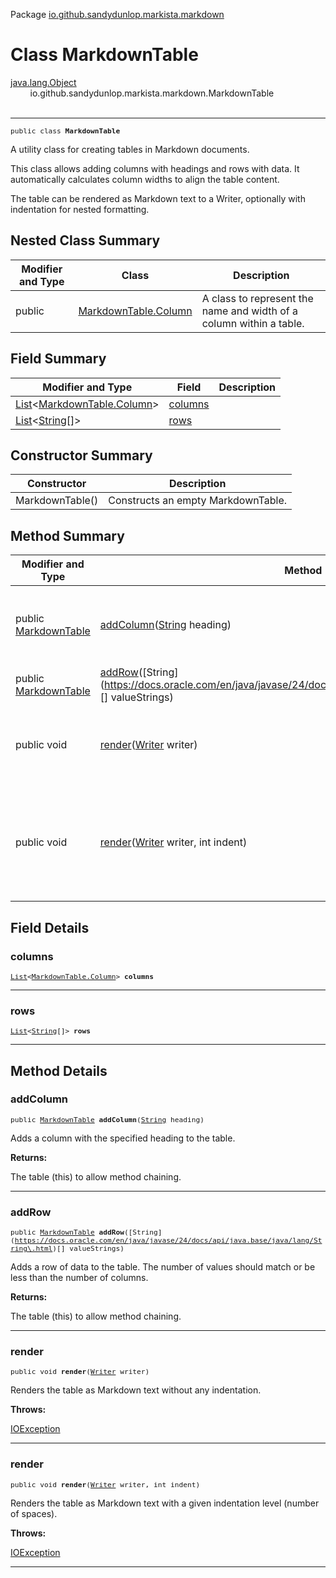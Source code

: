 Package [io.github.sandydunlop.markista.markdown](index.md)

# Class MarkdownTable
[java.lang.Object](https://docs.oracle.com/en/java/javase/24/docs/api/java.base/java/lang/Object.html)<br/>
        io.github.sandydunlop.markista.markdown.MarkdownTable<br/>
<br/>

----

<span style="font-family: monospace; font-size: 80%;">public class __MarkdownTable__</span>

A utility class for creating tables in Markdown documents.

This class allows adding columns with headings and rows with data.
It automatically calculates column widths to align the table content.

The table can be rendered as Markdown text to a Writer, optionally with indentation for nested formatting.


## Nested Class Summary

| Modifier and Type | Class                                           | Description                                                         |
|-------------------|-------------------------------------------------|---------------------------------------------------------------------|
| public            | [MarkdownTable.Column](MarkdownTable.Column.md) | A class to represent the name and width of a column within a table. |



## Field Summary

| Modifier and Type                                                                                                                                                                        | Field               | Description |
|------------------------------------------------------------------------------------------------------------------------------------------------------------------------------------------|---------------------|-------------|
| [List](https://docs.oracle.com/en/java/javase/24/docs/api/java.base/java/util/List.html)<[MarkdownTable.Column](MarkdownTable.Column.md)>                                                | [columns](#columns) |             |
| [List](https://docs.oracle.com/en/java/javase/24/docs/api/java.base/java/util/List.html)<[String](https://docs.oracle.com/en/java/javase/24/docs/api/java.base/java/lang/String.html)[]> | [rows](#rows)       |             |



## Constructor Summary

| Constructor     | Description                        |
|-----------------|------------------------------------|
| MarkdownTable() | Constructs an empty MarkdownTable. |



## Method Summary

| Modifier and Type                        | Method                                                                                                                           | Description                                                                           |
|------------------------------------------|----------------------------------------------------------------------------------------------------------------------------------|---------------------------------------------------------------------------------------|
| public [MarkdownTable](MarkdownTable.md) | [addColumn](#addcolumn)([String](https://docs.oracle.com/en/java/javase/24/docs/api/java.base/java/lang/String.html) heading)    | Adds a column with the specified heading to the table.                                |
| public [MarkdownTable](MarkdownTable.md) | [addRow](#addrow)([String\](https://docs.oracle.com/en/java/javase/24/docs/api/java.base/java/lang/String\.html)[] valueStrings) | Adds a row of data to the table.                                                      |
| public void                              | [render](#render)([Writer](https://docs.oracle.com/en/java/javase/24/docs/api/java.base/java/io/Writer.html) writer)             | Renders the table as Markdown text without any indentation.                           |
| public void                              | [render](#render)([Writer](https://docs.oracle.com/en/java/javase/24/docs/api/java.base/java/io/Writer.html) writer, int indent) | Renders the table as Markdown text with a given indentation level (number of spaces). |



## Field Details

### columns

<span style="font-family: monospace; font-size: 80%;">[List](https://docs.oracle.com/en/java/javase/24/docs/api/java.base/java/util/List.html)<[MarkdownTable.Column](MarkdownTable.Column.md)> __columns__</span>




---

### rows

<span style="font-family: monospace; font-size: 80%;">[List](https://docs.oracle.com/en/java/javase/24/docs/api/java.base/java/util/List.html)<[String](https://docs.oracle.com/en/java/javase/24/docs/api/java.base/java/lang/String.html)[]> __rows__</span>




---


## Method Details

### addColumn

<span style="font-family: monospace; font-size: 80%;">public [MarkdownTable](MarkdownTable.md) __addColumn__([String](https://docs.oracle.com/en/java/javase/24/docs/api/java.base/java/lang/String.html) heading)</span>

Adds a column with the specified heading to the table.

**Returns:**

The table (this) to allow method chaining.


---

### addRow

<span style="font-family: monospace; font-size: 80%;">public [MarkdownTable](MarkdownTable.md) __addRow__([String\](https://docs.oracle.com/en/java/javase/24/docs/api/java.base/java/lang/String\.html)[] valueStrings)</span>

Adds a row of data to the table.
The number of values should match or be less than the number of columns.

**Returns:**

The table (this) to allow method chaining.


---

### render

<span style="font-family: monospace; font-size: 80%;">public void __render__([Writer](https://docs.oracle.com/en/java/javase/24/docs/api/java.base/java/io/Writer.html) writer)</span>

Renders the table as Markdown text without any indentation.

**Throws:**

[IOException](https://docs.oracle.com/en/java/javase/24/docs/api/java.base/java/io/IOException.html)


---

### render

<span style="font-family: monospace; font-size: 80%;">public void __render__([Writer](https://docs.oracle.com/en/java/javase/24/docs/api/java.base/java/io/Writer.html) writer, int indent)</span>

Renders the table as Markdown text with a given indentation level (number of spaces).

**Throws:**

[IOException](https://docs.oracle.com/en/java/javase/24/docs/api/java.base/java/io/IOException.html)


---

